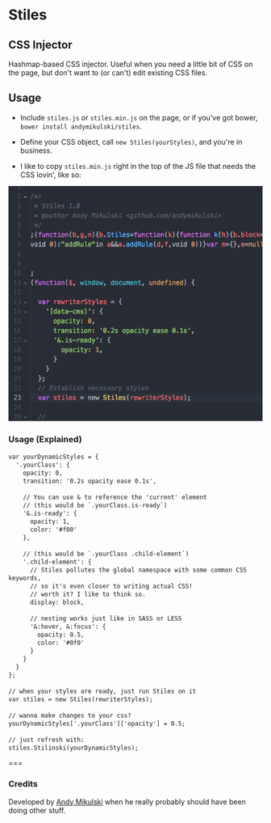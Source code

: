 # Stiles
## CSS Injector

Hashmap-based CSS injector. Useful when you need a little bit of CSS on the page, but don't want to (or can't) edit existing CSS files.


## Usage

- Include `stiles.js` or `stiles.min.js` on the page, or if you've got bower, `bower install andymikulski/stiles`.

- Define your CSS object, call `new Stiles(yourStyles)`, and you're in business.

- I like to copy `stiles.min.js` right in the top of the JS file that needs the CSS lovin', like so:

![Just remember to include the banner!](img/ss.png)



### Usage (Explained)

```
var yourDynamicStyles = {
  '.yourClass': {
    opacity: 0,
    transition: '0.2s opacity ease 0.1s',

    // You can use & to reference the 'current' element
    // (this would be `.yourClass.is-ready`)
    '&.is-ready': {
      opacity: 1,
      color: '#f00'
    },

    // (this would be `.yourClass .child-element`)
    '.child-element': {
      // Stiles pollutes the global namespace with some common CSS keywords,
      // so it's even closer to writing actual CSS!
      // worth it? I like to think so.
      display: block,

      // nesting works just like in SASS or LESS
      '&:hover, &:focus': {
        opacity: 0.5,
        color: '#0f0'
      }
    }
  }
};

// when your styles are ready, just run Stiles on it
var stiles = new Stiles(rewriterStyles);

// wanna make changes to your css?
yourDynamicStyles['.yourClass']['opacity'] = 0.5;

// just refresh with:
stiles.Stilinski(yourDynamicStyles);
```

===


### Credits

Developed by [Andy Mikulski](http://www.andymikulski.com/) when he really probably should have been doing other stuff.
